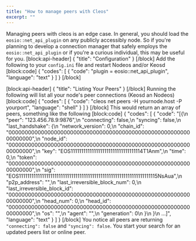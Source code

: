 ```yaml
---
title: "How to manage peers with Cleos"
excerpt: ""
---
```

Managing peers with cleos is an edge case. In general, you should load the `eosio::net_api_plugin` on any publicly accessibly node. So if you're planning to develop a connection manager that safely employs the `eosio::net_api_plugin` or if you're a curious individual, this may be useful for you. 
[block:api-header]
{
  "title": "Configuration"
}
[/block]
Add the following to your `config.ini` file and restart Nodeos and/or Keosd
[block:code]
{
  "codes": [
    {
      "code": "plugin = eosio::net_api_plugin",
      "language": "text"
    }
  ]
}
[/block]

[block:api-header]
{
  "title": "Listing Your Peers"
}
[/block]
Running the following will list all your node's peer connections (Keosd an Nodeos) 
[block:code]
{
  "codes": [
    {
      "code": "cleos net peers -H yournode.host -P yourport",
      "language": "shell"
    }
  ]
}
[/block]
This would return an array of peers, something like the following
[block:code]
{
  "codes": [
    {
      "code": "[{\n    \"peer\": \"123.456.78.9:9876\",\n    \"connecting\": false,\n    \"syncing\": false,\n    \"last_handshake\": {\n      \"network_version\": 0,\n      \"chain_id\": \"0000000000000000000000000000000000000000000000000000000000000000\",\n      \"node_id\": \"0000000000000000000000000000000000000000000000000000000000000000\",\n      \"key\": \"EOS1111111111111111111111111111111114T1Anm\",\n      \"time\": 0,\n      \"token\": \"0000000000000000000000000000000000000000000000000000000000000000\",\n      \"sig\": \"EOS111111111111111111111111111111111111111111111111111111111111111115NsAua\",\n      \"p2p_address\": \"\",\n      \"last_irreversible_block_num\": 0,\n      \"last_irreversible_block_id\": \"0000000000000000000000000000000000000000000000000000000000000000\",\n      \"head_num\": 0,\n      \"head_id\": \"0000000000000000000000000000000000000000000000000000000000000000\",\n      \"os\": \"\",\n      \"agent\": \"\",\n      \"generation\": 0\n    }\n  }\n  ...]",
      "language": "text"
    }
  ]
}
[/block]
You notice all peers are returning `"connecting": false` and `"syncing": false`. You start your search for an updated peers list or online peer.